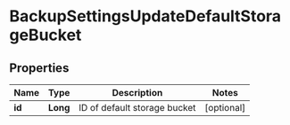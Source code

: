 

# BackupSettingsUpdateDefaultStorageBucket


## Properties

| Name | Type | Description | Notes |
|------------ | ------------- | ------------- | -------------|
|**id** | **Long** | ID of default storage bucket |  [optional] |



